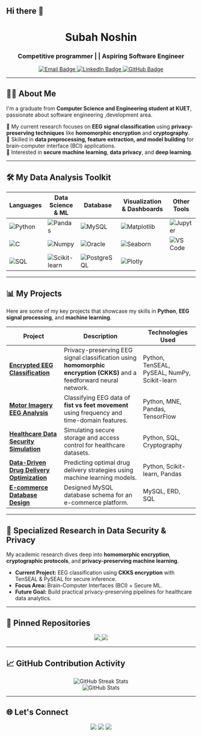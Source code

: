 ## Hi there 👋

<!--
**SubahNoshin/SubahNoshin** is a ✨ _special_ ✨ repository because its `README.md` (this file) appears on your GitHub profile.

Here are some ideas to get you started:

- 🔭 I’m currently working on ...
- 🌱 I’m currently learning ...
- 👯 I’m looking to collaborate on ...
- 🤔 I’m looking for help with ...
- 💬 Ask me about ...
- 📫 How to reach me: ...
- 😄 Pronouns: ...
- ⚡ Fun fact: ...
-->
<!-- Profile Header -->
<h1 align="center">Subah Noshin</h1>
<h3 align="center">Competitive programmer | | Aspiring Software Engineer</h3>

<p align="center">
  <a href="subahnoshin1234@gmail.com">
    <img src="https://img.shields.io/badge/Email-Contact%20Me-red" alt="Email Badge"/>
  </a>
  <a href="https://linkedin.com/in/subah-noshin-2b796a302">
    <img src="https://img.shields.io/badge/LinkedIn-Connect-blue" alt="LinkedIn Badge"/>
  </a>
  <a href="https://github.com/SubahNoshin">
    <img src="https://img.shields.io/badge/GitHub-Portfolio-black" alt="GitHub Badge"/>
  </a>
</p>

---

## 👩‍💻 About Me
I'm a graduate from **Computer Science and Engineering student at KUET**, passionate about software engineering ,development area.  

🔹 My current research focuses on **EEG signal classification** using **privacy-preserving techniques** like **homomorphic encryption** and **cryptography**.  
🔹 Skilled in **data preprocessing, feature extraction, and model building** for brain-computer interface (BCI) applications.  
🔹 Interested in **secure machine learning**, **data privacy**, and **deep learning**.  

---

## 🛠 My Data Analysis Toolkit

| **Languages** | **Data Science & ML** | **Database** | **Visualization & Dashboards** | **Other Tools** |
|---------------|-----------------------|--------------|--------------------------------|----------------|
| ![Python](https://img.shields.io/badge/Python-3776AB?logo=python&logoColor=white) | ![Pandas](https://img.shields.io/badge/Pandas-150458?logo=pandas&logoColor=white) | ![MySQL](https://img.shields.io/badge/MySQL-005C84?logo=mysql&logoColor=white) | ![Matplotlib](https://img.shields.io/badge/Matplotlib-11557c?logo=python&logoColor=white) | ![Jupyter](https://img.shields.io/badge/Jupyter-F37626?logo=jupyter&logoColor=white) |
| ![C](https://img.shields.io/badge/C-00599C?logo=c&logoColor=white) | ![Numpy](https://img.shields.io/badge/Numpy-013243?logo=numpy&logoColor=white) | ![Oracle](https://img.shields.io/badge/Oracle-F80000?logo=oracle&logoColor=white) | ![Seaborn](https://img.shields.io/badge/Seaborn-9C27B0?logo=python&logoColor=white) | ![VS Code](https://img.shields.io/badge/VS%20Code-007ACC?logo=visual-studio-code&logoColor=white) |
| ![SQL](https://img.shields.io/badge/SQL-4479A1?logo=postgresql&logoColor=white) | ![Scikit-learn](https://img.shields.io/badge/Scikit--learn-F7931E?logo=scikit-learn&logoColor=white) | ![PostgreSQL](https://img.shields.io/badge/PostgreSQL-4169E1?logo=postgresql&logoColor=white) | ![Plotly](https://img.shields.io/badge/Plotly-3F4F75?logo=plotly&logoColor=white) | |

---

## 📊 My Projects
Here are some of my key projects that showcase my skills in **Python**, **EEG signal processing**, and **machine learning**.

| **Project** | **Description** | **Technologies Used** |
|-------------|----------------|------------------------|
| [**Encrypted EEG Classification**](https://github.com/subahNoshin/encrypted-eeg-classification) | Privacy-preserving EEG signal classification using **homomorphic encryption (CKKS)** and a feedforward neural network. | Python, TenSEAL, PySEAL, NumPy, Scikit-learn |
| [**Motor Imagery EEG Analysis**](https://github.com/subahNoshin/motor-imagery-eeg) | Classifying EEG data of **fist vs feet movement** using frequency and time-domain features. | Python, MNE, Pandas, TensorFlow |
| [**Healthcare Data Security Simulation**](https://github.com/subahNoshin/healthcare-privacy) | Simulating secure storage and access control for healthcare datasets. | Python, SQL, Cryptography |
| [**Data-Driven Drug Delivery Optimization**](https://github.com/subahNoshin/drug-delivery-ml) | Predicting optimal drug delivery strategies using machine learning models. | Python, Scikit-learn, Pandas |
| [**E-commerce Database Design**](https://github.com/subahNoshin/ecommerce-db) | Designed MySQL database schema for an e-commerce platform. | MySQL, ERD, SQL |

---

## 🔐 Specialized Research in Data Security & Privacy
My academic research dives deep into **homomorphic encryption**, **cryptographic protocols**, and **privacy-preserving machine learning**.

- **Current Project:** EEG classification using **CKKS encryption** with TenSEAL & PySEAL for secure inference.  
- **Focus Area:** Brain-Computer Interfaces (BCI) + Secure ML.  
- **Future Goal:** Build practical privacy-preserving pipelines for healthcare data analytics.

---

## 📌 Pinned Repositories

<p align="center">
  <a href="https://github.com/subahNoshin/encrypted-eeg-classification">
    <img src="https://github-readme-stats.vercel.app/api/pin/?username=subahNoshin&repo=encrypted-eeg-classification&theme=radical" />
  </a>
  <a href="https://github.com/subahNoshin/motor-imagery-eeg">
    <img src="https://github-readme-stats.vercel.app/api/pin/?username=subahNoshin&repo=motor-imagery-eeg&theme=radical" />
  </a>
</p>

---

## 📈 GitHub Contribution Activity
<p align="center">
  <img src="https://github-readme-streak-stats.herokuapp.com/?user=subahNoshin&theme=radical" alt="GitHub Streak Stats" />
  <br/>
  <img src="https://github-readme-stats.vercel.app/api?username=subahNoshin&show_icons=true&theme=radical" alt="GitHub Stats" />
</p>

---

## 🌐 Let's Connect
<p align="center">
  <a href="mailto:safinahmmed@cse.kuet.ac.bd"><img src="https://img.shields.io/badge/Email-Contact-red"></a>
  <a href="https://www.linkedin.com/in/subahNoshin"><img src="https://img.shields.io/badge/LinkedIn-Profile-blue"></a>
  <a href="https://github.com/subahNoshin"><img src="https://img.shields.io/badge/GitHub-Portfolio-black"></a>
</p>

